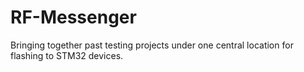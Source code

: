 # RF-Messenger

Bringing together past testing projects under one central location for flashing to STM32 devices.
